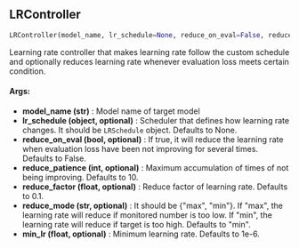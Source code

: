 ## LRController
```python
LRController(model_name, lr_schedule=None, reduce_on_eval=False, reduce_patience=10, reduce_factor=0.1, reduce_mode='min', min_lr=1e-06)
```
Learning rate controller that makes learning rate follow the custom schedule and optionally reduces learning    rate whenever evaluation loss meets certain condition.

#### Args:

* **model_name (str)** :  Model name of target model
* **lr_schedule (object, optional)** :  Scheduler that defines how learning rate changes. It should be `LRSchedule`            object. Defaults to None.
* **reduce_on_eval (bool, optional)** :  If true, it will reduce the learning rate when evaluation loss have been not            improving for several times. Defaults to False.
* **reduce_patience (int, optional)** :  Maximum accumulation of times of not being improving. Defaults to 10.
* **reduce_factor (float, optional)** :  Reduce factor of learning rate. Defaults to 0.1.
* **reduce_mode (str, optional)** :  It should be {"max", "min"}. If "max", the learning rate will reduce if            monitored number is too low. If "min", the learning rate will reduce if target is too high. Defaults to            "min".
* **min_lr (float, optional)** :  Minimum learning rate. Defaults to 1e-6.    